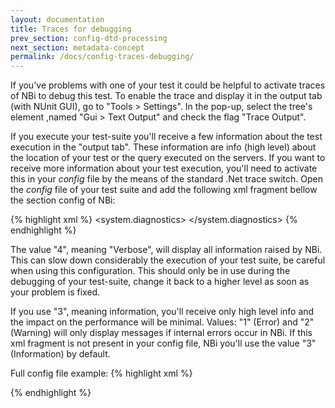 ```yaml
---
layout: documentation
title: Traces for debugging
prev_section: config-dtd-processing
next_section: metadata-concept
permalink: /docs/config-traces-debugging/
---
```

If you've problems with one of your test it could be helpful to activate traces of NBi to debug this test. To enable the trace and display it in the output tab (with NUnit GUI), go to "Tools > Settings". In the pop-up, select the tree's element ,named "Gui >  Text Output" and check the flag "Trace Output".

If you execute your test-suite you'll receive a few information about the test execution in the "output tab". These information are info (high level) about the location of your test or the query executed on the servers. If you want to receive more information about your test execution, you'll need to activate this in your *config* file by the means of the standard .Net trace switch. Open the *config* file of your test suite and add the following xml fragment bellow the section config of NBi:

{% highlight xml %}
<system.diagnostics>
  <switches>
    <add name="NBi" value="4" />
  </switches>
</system.diagnostics>
{% endhighlight %}

The value "4", meaning "Verbose", will display all information raised by NBi. This can slow down considerably the execution of your test suite, be careful when using this configuration. This should only be in use during the debugging of your test-suite, change it back to a higher level as soon as your problem is fixed.

If you use "3", meaning information, you'll receive only high level info and the impact on the performance will be minimal. Values: "1" (Error) and "2" (Warning) will only display messages if internal errors occur in NBi. If this xml fragment is not present in your config file, NBi you'll use the value "3" (Information) by default.

Full config file example:
{% highlight xml %}
<?xml version="1.0" encoding="utf-8" ?>
<configuration>
  <configSections>
    <section name="nbi" type="NBi.NUnit.Runtime.NBiSection, NBi.NUnit.Runtime"/>
  </configSections>
  <nbi testSuite="SubDirectory\myTestSuite.nbits"/>
  <system.diagnostics>
    <switches>
      <add name="NBi" value="3" />
    </switches>
  </system.diagnostics>
</configuration>
{% endhighlight %}
